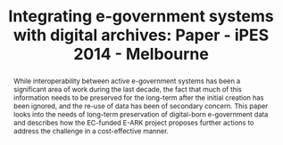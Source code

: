 ---
abstract: "While interoperability between active e-government systems has been a significant
  area of work during the last decade, the fact that much of this information needs
  to be preserved for the long-term after the initial creation has been ignored, and
  the re-use of data has been of secondary concern. This paper looks into the needs
  of long-term preservation of digital-born e-government data and describes how the
  EC-funded E-ARK project proposes further actions to address the challenge in a cost-effective
  manner. \n"
creators:
- Delve, Janet
- Vieira, Ricardo
- Aas, Kuldar
- King, Ross
date: null
document_url: https://services.phaidra.univie.ac.at/api/object/o:378127/download
grand_parent: iPRES
institutions: []
keywords:
- long-term preservation
- interoperability
- digital repositories
- oais
- ingest
- access
- e-ark
- data mining
- big data
- e-infrastructures e-government
landing_page_url: https://phaidra.univie.ac.at/o:378127
language: eng
layout: publication
license: CC BY-NC-SA 3.0 AT
notes_url: null
parent: iPRES 2014
presentation_url: null
size: 163124
source_name: iPRES
title: 'Integrating e-government systems with digital archives: Paper - iPES 2014
  - Melbourne'
type: paper
year: 2014
---